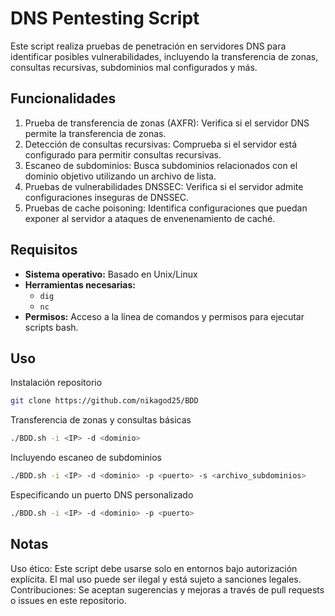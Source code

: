 # DNS Pentesting Script

Este script realiza pruebas de penetración en servidores DNS para identificar posibles vulnerabilidades, incluyendo la transferencia de zonas, consultas recursivas, subdominios mal configurados y más.

## Funcionalidades

1. Prueba de transferencia de zonas (AXFR): Verifica si el servidor DNS permite la transferencia de zonas.
2. Detección de consultas recursivas: Comprueba si el servidor está configurado para permitir consultas recursivas.
3. Escaneo de subdominios: Busca subdominios relacionados con el dominio objetivo utilizando un archivo de lista.
4. Pruebas de vulnerabilidades DNSSEC: Verifica si el servidor admite configuraciones inseguras de DNSSEC.
5. Pruebas de cache poisoning: Identifica configuraciones que puedan exponer al servidor a ataques de envenenamiento de caché.

## Requisitos

- **Sistema operativo:** Basado en Unix/Linux
- **Herramientas necesarias:** 
  - `dig`
  - `nc`
- **Permisos:** Acceso a la línea de comandos y permisos para ejecutar scripts bash.

## Uso


Instalación repositorio
```bash
git clone https://github.com/nikagod25/BDD
```

Transferencia de zonas y consultas básicas
```bash
./BDD.sh -i <IP> -d <dominio>
```

Incluyendo escaneo de subdominios
```bash 
./BDD.sh -i <IP> -d <dominio> -p <puerto> -s <archivo_subdominios>
```

Especificando un puerto DNS personalizado
```bash
./BDD.sh -i <IP> -d <dominio> -p <puerto>
```

## Notas

Uso ético: Este script debe usarse solo en entornos bajo autorización explícita. El mal uso puede ser ilegal y está sujeto a sanciones legales.
Contribuciones: Se aceptan sugerencias y mejoras a través de pull requests o issues en este repositorio.

